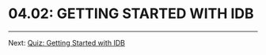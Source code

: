 # 04.02: GETTING STARTED WITH IDB


- - -

Next: [Quiz: Getting Started with IDB](./03-quiz-getting-started.md)